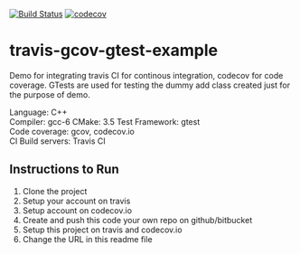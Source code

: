 [![Build Status](https://travis-ci.org/TusharChugh/travis-gcov-gtest-example.svg?branch=master)](https://travis-ci.org/TusharChugh/travis-gcov-gtest-example) [![codecov](https://codecov.io/gh/TusharChugh/travis-gcov-gtest-example/branch/master/graph/badge.svg)](https://codecov.io/gh/TusharChugh/travis-gcov-gtest-example)

# travis-gcov-gtest-example

Demo for integrating travis CI for continous integration, codecov for code coverage. GTests are used for testing the dummy add class created just for the purpose of demo. 

Language: C++   
Compiler: gcc-6
CMake: 3.5
Test Framework: gtest   
Code coverage: gcov, codecov.io  
CI Build servers: Travis CI  


## Instructions to Run
1. Clone the project
2. Setup your account on travis
3. Setup account on codecov.io
4. Create and push this code your own repo on github/bitbucket
5. Setup this project on travis and codecov.io
6. Change the URL in this readme file
